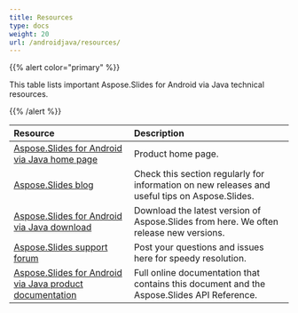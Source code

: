 ```yaml
---
title: Resources
type: docs
weight: 20
url: /androidjava/resources/
---
```


{{% alert color="primary" %}} 

This table lists important Aspose.Slides for Android via Java technical resources. 

{{% /alert %}} 

|**Resource**|**Description**|
| :- | :- |
|[Aspose.Slides for Android via Java home page](https://docs.aspose.com/slides/androidjava/)|Product home page.|
|[Aspose.Slides blog](https://blog.aspose.com/category/slides/)|Check this section regularly for information on new releases and useful tips on Aspose.Slides.|
|[Aspose.Slides for Android via Java download](https://repository.aspose.com/repo/com/aspose/aspose-slides/)|Download the latest version of Aspose.Slides from here. We often release new versions.|
|[Aspose.Slides support forum](https://forum.aspose.com/c/slides/11)|Post your questions and issues here for speedy resolution.|
|[Aspose.Slides for Android via Java product documentation](/slides/java/)|Full online documentation that contains this document and the Aspose.Slides API Reference.|

